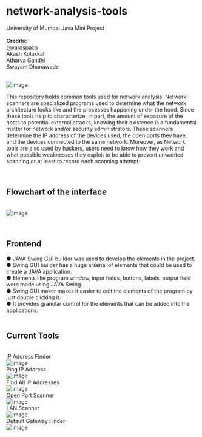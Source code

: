 # network-analysis-tools

University of Mumbai Java Mini Project<br><br>
<b>Credits:</b><br>
[@varospaxo](https://github.com/varospaxo)<br>
Akash Kolakkal<br>
Atharva Gandhi<br>
Swayam Dhanawade<br><br>

![image](https://user-images.githubusercontent.com/64273563/209560783-31186eeb-456e-47e2-9643-1542788d603b.png)

This repository holds common tools used for network analysis. Network scanners are specialized programs used to determine what the network architecture looks like and the processes happening under the hood. Since these tools help to characterize, in part, the amount of exposure of the hosts to potential external attacks, knowing their existence is a fundamental matter for network and/or security administrators.
These scanners determine the IP address of the devices used, the open ports they have, and the devices connected to the same network.
Moreover, as Network tools are also used by hackers, users need to know how they work and what possible weaknesses they exploit to be able to prevent unwanted scanning or at least to record each scanning attempt. 

<br><H2><B>Flowchart of the interface</H2></B><br>
![image](https://user-images.githubusercontent.com/64273563/209560459-7dea215d-9fb5-4ec6-a944-64b4ab7e5eb5.png)

<br><H2><B>Frontend</H2></B>
&#9679; JAVA Swing GUI builder was used to develop the elements in the project.<br>
&#9679; Swing GUI builder has a huge arsenal of elements that could be used to create a JAVA application.<br>
&#9679; Elements like program window, input fields, buttons, labels, output field were made using JAVA Swing.<br>
&#9679; Swing GUI maker makes it easier to edit the elements of the program by just double clicking it.<br>
&#9679; It provides granular control for the elements that can be added into the applications.<br>
<br>

<B><H2>Current Tools</H2></B><br>
IP Address Finder<br>
![image](https://user-images.githubusercontent.com/64273563/209561267-a34511d7-40b8-45be-b08c-50f6ed4e5a81.png)
<br>
Ping IP Address<br>
![image](https://user-images.githubusercontent.com/64273563/209561345-78f4335f-1db4-44e7-a8c2-9c04975b12c7.png)
<br>
Find All IP Addresses<br>
![image](https://user-images.githubusercontent.com/64273563/209561382-245c62ed-4724-4c59-9cc8-a26d93c34a78.png)
<br>
Open Port Scanner<br>
![image](https://user-images.githubusercontent.com/64273563/209561393-486664f3-74ee-49cf-8b17-9b2cc79b4b2e.png)
<br>
LAN Scanner<br>
![image](https://user-images.githubusercontent.com/64273563/209561409-e66eb2a3-b4fb-4096-bb21-f014dc0a45e0.png)
<br>
Default Gateway Finder<br>
![image](https://user-images.githubusercontent.com/64273563/209561418-45afcf89-0aa0-4fac-b694-344cb166e71f.png)


